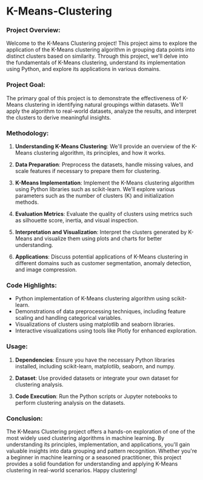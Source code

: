 # K-Means-Clustering


### Project Overview:
Welcome to the K-Means Clustering project! This project aims to explore the application of the K-Means clustering algorithm in grouping data points into distinct clusters based on similarity. Through this project, we'll delve into the fundamentals of K-Means clustering, understand its implementation using Python, and explore its applications in various domains.

### Project Goal:
The primary goal of this project is to demonstrate the effectiveness of K-Means clustering in identifying natural groupings within datasets. We'll apply the algorithm to real-world datasets, analyze the results, and interpret the clusters to derive meaningful insights.

### Methodology:
1. **Understanding K-Means Clustering**: We'll provide an overview of the K-Means clustering algorithm, its principles, and how it works.
  
2. **Data Preparation**: Preprocess the datasets, handle missing values, and scale features if necessary to prepare them for clustering.

3. **K-Means Implementation**: Implement the K-Means clustering algorithm using Python libraries such as scikit-learn. We'll explore various parameters such as the number of clusters (K) and initialization methods.

4. **Evaluation Metrics**: Evaluate the quality of clusters using metrics such as silhouette score, inertia, and visual inspection.

5. **Interpretation and Visualization**: Interpret the clusters generated by K-Means and visualize them using plots and charts for better understanding.

6. **Applications**: Discuss potential applications of K-Means clustering in different domains such as customer segmentation, anomaly detection, and image compression.

### Code Highlights:
- Python implementation of K-Means clustering algorithm using scikit-learn.
- Demonstrations of data preprocessing techniques, including feature scaling and handling categorical variables.
- Visualizations of clusters using matplotlib and seaborn libraries.
- Interactive visualizations using tools like Plotly for enhanced exploration.

### Usage:
1. **Dependencies**: Ensure you have the necessary Python libraries installed, including scikit-learn, matplotlib, seaborn, and numpy.
  
2. **Dataset**: Use provided datasets or integrate your own dataset for clustering analysis.

3. **Code Execution**: Run the Python scripts or Jupyter notebooks to perform clustering analysis on the datasets.

### Conclusion:
The K-Means Clustering project offers a hands-on exploration of one of the most widely used clustering algorithms in machine learning. By understanding its principles, implementation, and applications, you'll gain valuable insights into data grouping and pattern recognition. Whether you're a beginner in machine learning or a seasoned practitioner, this project provides a solid foundation for understanding and applying K-Means clustering in real-world scenarios. Happy clustering!
